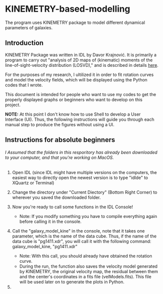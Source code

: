 # KINEMETRY-based-modelling

The program uses KINEMETRY package to model different dynamical parameters of galaxies. 


## Introduction

KINEMETRY Package was written in IDL by Davor Krajnović. It is primarily a program to carry out "analysis of 2D maps of (kinematic) moments of the line-of-sight-velocity distribution (LOSVD)," and is described in details [here](http://davor.krajnovic.org/idl/#kinemetry).

For the purposes of my research, I ultilized it in order to fit rotation curves and model the velocity fields, which will be displayed using the Python codes that I wrote.

This document is intended for people who want to use my codes to get the properly displayed graphs or beginners who want to develop on this project. 

**NOTE:** At this point I don't know how to use Shell to develop a User Interface (UI). Thus, the following instructions will guide you through each manual step to produce the figures without using a UI. 

## Instructions for absolute beginners
###### I Assumed that the folders in this resporitory has already been downloaded to your computer, and that you're working on MacOS.
1) Open IDL (since IDL might have multiple versions on the computers, the easiest way to directly open the newest version is to type "idlde" to XQuartz or Terminal)

2) Change the directory under "Current Diectory" (Bottom Right Corner) to wherever you saved the downloaded folder.

3) Now you're ready to call some functions in the IDL Console!
    - Note: If you modify something you have to compile everything again before calling it in the console. 
    
4) Call the "galaxy_model_kine" in the console, note that it takes one parameter, which is the name of the data cube. Thus, if the name of the data cube is "pg1411.xdr", you will call it with the following command: galaxy_model_kine, "pg1411.xdr" 
    - Note: With this call, you should already have obtained the rotation curve.
    - During the run, the function also saves the velocity model generated by KINEMETRY, the original velocity map, the residual between them and the center's coordinates in a fits file (velModels.fits). This file will be used later on to generate the plots in Python. 

5) 
